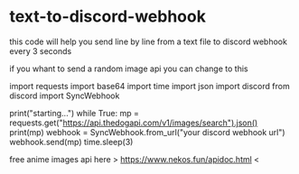 # text-to-discord-webhook
this code will help you send line by line from a text file to discord webhook every 3 seconds



if you whant to send a random image api you can change to this
>
import requests
import base64
import time
import json
import discord
from discord import SyncWebhook

print("starting...")
while True:
    mp = requests.get("https://api.thedogapi.com/v1/images/search").json()
    print(mp)
    webhook = SyncWebhook.from_url("your discord webhook url")
    webhook.send(mp)
    time.sleep(3)

free anime images api here > https://www.nekos.fun/apidoc.html <

